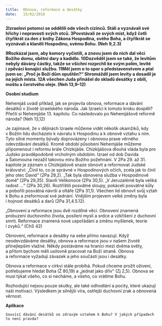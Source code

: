 ```yaml
---
title:  Obnova, reformace a desátky
date:   15/02/2018
---
```


**2Izraelovi potomci se oddělili ode všech cizinců. Stáli a vyznávali své hříchy i nepravosti svých otců. 3Povstávali ze svých míst, když četli čtyřikrát za den z knihy Zákona Hospodina, svého Boha, a čtyřikrát se vyznávali a klaněli Hospodinu, svému Bohu. (Neh 9,2.3)** 

**9Rozkázal jsem, aby komory vyčistili, a znovu jsem do nich dal věci Božího domu, obětní dary a kadidlo. 10Dozvěděl jsem se také, že levitům nebyly dávány částky, takže se všichni rozprchli ke svým polím, levité i zpěváci konající službu. 11Měl jsem o to spor s představenstvem a ptal jsem se: „Proč je Boží dům opuštěn?“ Shromáždil jsem levity a dosadil je na jejich místa. 12A všechen Juda přinášel do skladů desátky z obilí, moštu a čerstvého oleje. (Neh 13,9–12)** 

**Osobní studium** 

Nehemjáš uvádí příklad, jak se projevila obnova, reformace a dávání desátků v životě izraelského národa. Jak Izraelci k tomuto kroku dospěli? Přečti si Nehemjáše 13. kapitolu. Co následovalo po Nehemjášově reformě národa? (Neh 13,12) 

Je zajímavé, že v dějinách Izraele můžeme vidět několik okamžiků, kdy v Božím lidu docházelo k návratu k Hospodinu a k obnově vztahu s ním. Tyto silné momenty bývaly doprovázeny i obnovou praxe věrného odevzdávání desátků. Kromě období působení Nehemjáše můžeme připomenout i reformu krále Chizkijáše. Chizkijášova dlouhá vláda byla pro Judsko pravděpodobně vrcholným obdobím. Izrael od dob Davida a Šalomouna nezažil takovou míru Božího požehnání. V 2Pa 29. až 31. kapitole je záznam o Chizkijášově snaze obnovit a reformovat Judské království: „Činil to, co je správné v Hospodinových očích, zcela jak to činil jeho otec David“ (2Pa 29,2). „Tak byla obnovena služba v Hospodinově domě“ (2Pa 29,35). Slavili Velikonoce (2Pa 30,5). „V Jeruzalémě byla veliká radost …“ (2Pa 30,26). Roztříštili posvátné sloupy, pokáceli posvátné kůly a pobořili posvátná návrší a oltáře (2Pa 31,1). Všechen lid obnovil svůj vztah k Bohu a zreformoval své jednání. Vnějším projevem velké změny byla i hojnost desátků a darů (2Pa 31,4.5.12). 

„Obnovení a reformace jsou dvě rozdílné věci. Obnovení znamená probuzení duchovního života, posílení mysli a srdce a vzkříšení z duchovní smrti. Reformace znamená nové uspořádání a změnu myšlenek, teorie i zvyků.“ (ChS 42) 

Obnovení, reformace a desátky na sebe přímo navazují. Když neodevzdáváme desátky, obnova a reformace jsou v našem životě přinejlepším vlažné. Někdy postáváme na hranici mezi dvěma světy, a přitom bychom měli usilovně pracovat na Boží straně. Obnova a reformace vyžadují závazek a jeho součástí jsou i desátky. 

Obnova a reformace v církvi stále probíhá. Pokud chceme prožít oživení, potřebujeme hledat Boha (Ž 80,19) a „jednat jako dřív“ (Zj 2,5). Obnova se musí týkat všeho, co si necháme, a všeho, co vrátíme Bohu. 

Rozhodující nejsou pouze skutky, ale také odhodlání a pocity, které ukazují naši motivaci. Výsledkem je silnější víra, ostřejší duchovní zrak a obnovená věrnost. 

**Aplikace** 

`Souvisí dávání desátků se zdravým vztahem k Bohu? V jakých případech to není pravda?`
